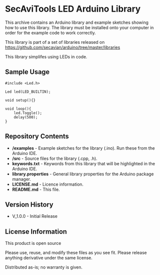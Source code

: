 SecAviTools LED Arduino Library
========================================

This archive contains an Arduino library and example sketches showing how to use this library. The library must be installed onto your computer in order for the example code to work correctly.

This library is part of a set of libraries released on https://github.com/secavian/arduino/tree/master/libraries

This library simplifes using LEDs in code.

Sample Usage
-------------------
    #include <Led.h>
    
    Led led(LED_BUILTIN);
    
    void setup(){}
    
    void loop(){
        led.Toggle();
        delay(500);
    }

Repository Contents
-------------------

* **/examples** - Example sketches for the library (.ino). Run these from the Arduino IDE. 
* **/src** - Source files for the library (.cpp, .h).
* **keywords.txt** - Keywords from this library that will be highlighted in the Arduino IDE. 
* **library.properties** - General library properties for the Arduino package manager. 
* **LICENSE.md** - Licence information.
* **README.md** - This file.

Version History
---------------
* V_1.0.0 - Initial Release

License Information
-------------------

This product is open source

Please use, reuse, and modify these files as you see fit. Please release anything derivative under the same license.

Distributed as-is; no warranty is given.
